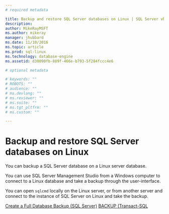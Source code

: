```yaml
---
# required metadata

title: Backup and restore SQL Server databases on Linux | SQL Server vNext CTP1
description: 
author: MikeRayMSFT 
ms.author: mikeray 
manager: jhubbard
ms.date: 11/10/2016
ms.topic: article
ms.prod: sql-linux
ms.technology: database-engine
ms.assetid: d30090fb-889f-466e-b793-5f284fccc4e6

# optional metadata

# keywords: ""
# ROBOTS: ""
# audience: ""
# ms.devlang: ""
# ms.reviewer: ""
# ms.suite: ""
# ms.tgt_pltfrm: ""
# ms.custom: ""

---
```

# Backup and restore SQL Server databases on Linux

You can backup a SQL Server database on a Linux server database. 

You can use SQL Server Management Studio from a Windows computer to connect to a Linux database and take a backup through the user-interface.

You can open `sqlcmd` locally on the Linux server, or from another server and connect to the instance of SQL Server on Linux and take the backup.  

[Create a Full Database Backup (SQL Server)](http://msdn.microsoft.com/library/ms187510.aspx)
[BACKUP (Transact-SQL](http://msdn.microsoft.com/library/ms186865.aspx)
